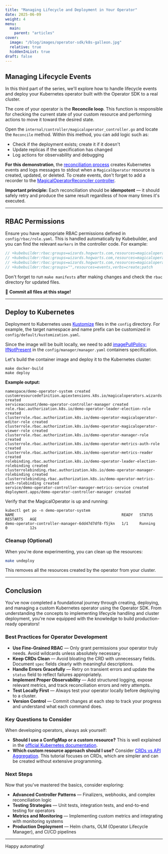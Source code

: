 ```yaml
---
title: "Managing Lifecycle and Deployment in Your Operator"
date: 2025-06-09
weight: 4
menu:
  main:
    parent: "articles"
cover:
  image: "/blog/images/operator-sdk/k8s-galleon.jpg"
  relative: true
  hiddenInList: true
draft: false
---
```


## Managing Lifecycle Events

In this third part of the series, we'll explore how to handle lifecycle events and deploy your Kubernetes operator built with the Operator SDK to a real cluster.

The core of your operator is the **Reconcile loop**. This function is responsible for checking the current state of your custom resource and performing actions to move it toward the desired state.

Open the `internal/controller/magicaloperator_controller.go` and locate the `Reconcile` method. Within this method, you can add logic such as:

- Check if the deployment exists; create it if it doesn't
- Update replicas if the specification has changed
- Log actions for observability and debugging

**For this demonstration**, the <a href="https://github.com/mariobris/operator-sdk-demo/blob/master/internal/controller/magicaloperator_controller.go" target="_blank" rel="noopener noreferrer" style="color:blue;">reconciliation process</a> creates Kubernetes events and logs messages to stdout when a `MagicalOperator` resource is created, updated, or deleted. To create events, don't forget to add a recorder to the <a href="https://github.com/mariobris/operator-sdk-demo/blob/master/cmd/main.go#L150" target="_blank" rel="noopener noreferrer" style="color:blue;">MagicalOperatorReconciler controller</a>.

**Important principle:** Each reconciliation should be **idempotent** — it should safely retry and produce the same result regardless of how many times it's executed.

---

## RBAC Permissions

Ensure you have appropriate RBAC permissions defined in `config/rbac/role.yaml`. This is handled automatically by Kubebuilder, and you can find the relevant `markers` in the controller code. For example:

```go
// +kubebuilder:rbac:groups=wizards.hogwarts.com,resources=magicaloperators,verbs=get;list;watch;create;update;patch;delete
// +kubebuilder:rbac:groups=wizards.hogwarts.com,resources=magicaloperators/status,verbs=get;update;patch
// +kubebuilder:rbac:groups=wizards.hogwarts.com,resources=magicaloperators/finalizers,verbs=update
// +kubebuilder:rbac:groups="",resources=events,verbs=create;patch
```

Don't forget to run `make manifests` after making changes and check the `rbac` directory for updated files.

📌 **Commit all files at this stage!**

---

## Deploy to Kubernetes

Deployment to Kubernetes uses <a href="https://kustomize.io/" target="_blank" rel="noopener noreferrer" style="color:blue;">Kustomize</a> files in the `config` directory. For example, the target namespace and name prefix can be customized in `config/default/kustomization.yaml`.

Since the image will be built locally, we need to add <a href="https://kubernetes.io/docs/concepts/containers/images/#image-pull-policy" target="_blank" rel="noopener noreferrer" style="color:blue;">imagePullPolicy: IfNotPresent</a> in the `config/manager/manager.yaml` containers specification.

Let's build the container image and deploy it to the Kubernetes cluster:

```
make docker-build
make deploy
```

**Example output:**
```
namespace/demo-operator-system created
customresourcedefinition.apiextensions.k8s.io/magicaloperators.wizards.hogwarts.com created
serviceaccount/demo-operator-controller-manager created
role.rbac.authorization.k8s.io/demo-operator-leader-election-role created
clusterrole.rbac.authorization.k8s.io/demo-operator-magicaloperator-editor-role created
clusterrole.rbac.authorization.k8s.io/demo-operator-magicaloperator-viewer-role created
clusterrole.rbac.authorization.k8s.io/demo-operator-manager-role created
clusterrole.rbac.authorization.k8s.io/demo-operator-metrics-auth-role created
clusterrole.rbac.authorization.k8s.io/demo-operator-metrics-reader created
rolebinding.rbac.authorization.k8s.io/demo-operator-leader-election-rolebinding created
clusterrolebinding.rbac.authorization.k8s.io/demo-operator-manager-rolebinding created
clusterrolebinding.rbac.authorization.k8s.io/demo-operator-metrics-auth-rolebinding created
service/demo-operator-controller-manager-metrics-service created
deployment.apps/demo-operator-controller-manager created
```

Verify that the MagicalOperator is up and running:

```
kubectl get po -n demo-operator-system
NAME                                                READY   STATUS    RESTARTS   AGE
demo-operator-controller-manager-6dd47d7df8-f5jkn   1/1     Running   0          12s
```

### Cleanup (Optional)

When you're done experimenting, you can clean up the resources:

```bash
make undeploy
```

This removes all the resources created by the operator from your cluster.

---

## Conclusion

You've now completed a foundational journey through creating, deploying, and managing a custom Kubernetes operator using the Operator SDK. From understanding the concepts to implementing lifecycle handling and cluster deployment, you're now equipped with the knowledge to build production-ready operators!

### Best Practices for Operator Development

- **Use Fine-Grained RBAC** — Only grant permissions your operator truly needs. Avoid wildcards unless absolutely necessary.
- **Keep CRDs Clean** — Avoid bloating the CRD with unnecessary fields. Document `spec` fields clearly with meaningful descriptions.
- **Handle Errors Gracefully** — Retry on transient errors and update the `status` field to reflect failures appropriately.
- **Implement Proper Observability** — Add structured logging, expose relevant metrics, and track reconciliation errors and retry attempts.
- **Test Locally First** — Always test your operator locally before deploying to a cluster.
- **Version Control** — Commit changes at each step to track your progress and understand what each command does.

### Key Questions to Consider

When developing operators, always ask yourself:

- **Should I use a ConfigMap or a custom resource?** This is well explained in the <a href="https://kubernetes.io/docs/concepts/extend-kubernetes/api-extension/custom-resources/#should-i-use-a-configmap-or-a-custom-resource" target="_blank" rel="noopener noreferrer" style="color:blue;">official Kubernetes documentation</a>.
- **Which custom resource approach should I use?** Consider <a href="https://kubernetes.io/docs/concepts/extend-kubernetes/api-extension/custom-resources/#adding-custom-resources" target="_blank" rel="noopener noreferrer" style="color:blue;">CRDs vs API Aggregation</a>. This tutorial focuses on CRDs, which are simpler and can be created without extensive programming.

### Next Steps

Now that you've mastered the basics, consider exploring:
- **Advanced Controller Patterns** — Finalizers, webhooks, and complex reconciliation logic
- **Testing Strategies** — Unit tests, integration tests, and end-to-end testing for operators
- **Metrics and Monitoring** — Implementing custom metrics and integrating with monitoring systems
- **Production Deployment** — Helm charts, OLM (Operator Lifecycle Manager), and CI/CD pipelines

---

Happy automating!
